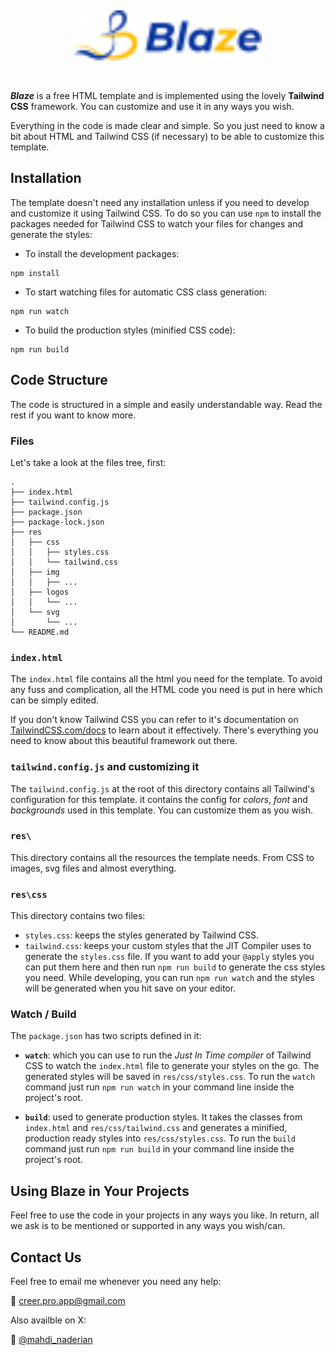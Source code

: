 <p align="center">&nbsp;</p>

<p align="center">
  <a href="https://creer.pro" target="_blank">
    <img src="./res/svg/logo-title.svg" alt="logo" width="300">
  </a>
</p>

<p align="center">&nbsp;</p>

_**Blaze**_ is a free HTML template and is implemented using the lovely **Tailwind CSS** framework. You can customize and use it in any ways you wish.

Everything in the code is made clear and simple. So you just need to know a bit about HTML and Tailwind CSS (if necessary) to be able to customize this template.

## Installation

The template doesn't need any installation unless if you need to develop and customize it using Tailwind CSS. To do so you can use `npm` to install the packages needed for Tailwind CSS to watch your files for changes and generate the styles:

- To install the development packages:  

```shell
npm install 
```

- To start watching files for automatic CSS class generation:  

```shell 
npm run watch 
```

- To build the production styles (minified CSS code):  

```shell 
npm run build 
```

## Code Structure

The code is structured in a simple and easily understandable way. Read the rest if you want to know more.

### Files

Let's take a look at the files tree, first:

```shell
.
├── index.html
├── tailwind.config.js
├── package.json
├── package-lock.json
├── res
│   ├── css
│   │   ├── styles.css
│   │   └── tailwind.css
│   ├── img
│   │   ├── ...
│   ├── logos
│   │   └── ...
│   └── svg
│       └── ...
└── README.md
```

### `index.html`

The `index.html` file contains all the html you need for the template. To avoid any fuss and complication, all the HTML code you need is put in here which can be simply edited. 

If you don't know Tailwind CSS you can refer to it's documentation on [TailwindCSS.com/docs](https://tailwindcss.com/docs) to learn about it effectively. There's everything you need to know about this beautiful framework out there.

### `tailwind.config.js` and customizing it

The `tailwind.config.js` at the root of this directory contains all Tailwind's configuration for this template. it contains the config for *colors*, *font* and *backgrounds* used in this template. You can customize them as you wish.

### `res\`

This directory contains all the resources the template needs. From CSS to images, svg files and almost everything.

### `res\css`

This directory contains two files:

- `styles.css`: keeps the styles generated by Tailwind CSS.
- `tailwind.css`: keeps your custom styles that the JIT Compiler uses to generate the `styles.css` file. If you want to add your `@apply` styles you can put them here and then run `npm run build` to generate the css styles you need. While developing, you can run `npm run watch` and the styles will be generated when you hit save on your editor.

### Watch / Build

The `package.json` has two scripts defined in it:

- **`watch`**: which you can use to run the _Just In Time compiler_ of Tailwind CSS to watch the `index.html` file to generate your styles on the go. The generated styles will be saved in `res/css/styles.css`. To run the `watch` command just run `npm run watch` in your command line inside the project's root.

- **`build`**: used to generate production styles. It takes the classes from `index.html` and `res/css/tailwind.css` and generates a minified, production ready styles into `res/css/styles.css`. To run the `build` command just run `npm run build` in your command line inside the project's root.

## Using Blaze in Your Projects 

Feel free to use the code in your projects in any ways you like. In return, all we ask is to be mentioned or supported in any ways you wish/can. 

## Contact Us

Feel free to email me whenever you need any help: 

📩 [creer.pro.app@gmail.com](mailto:creer.pro.app@gmail.com)

Also availble on X:

📩 [@mahdi_naderian](https://x.com/mahdi_naderian)

